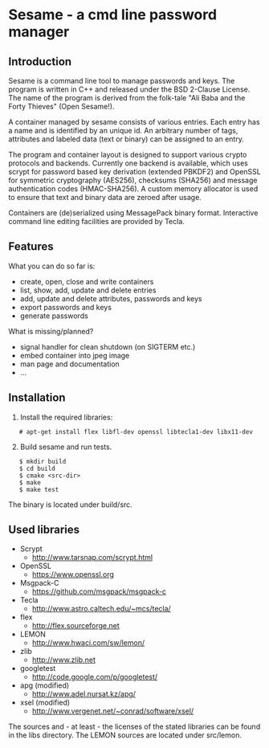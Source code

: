 Sesame - a cmd line password manager
====================================

Introduction
------------

Sesame is a command line tool to manage passwords and keys.
The program is written in C++ and released under the BSD 2-Clause License.
The name of the program is derived from the folk-tale "Ali Baba and the
Forty Thieves" (Open Sesame!).

A container managed by sesame consists of various entries. Each entry has
a name and is identified by an unique id. An arbitrary number of tags,
attributes and labeled data (text or binary) can be assigned to an entry.

The program and container layout is designed to support various
crypto protocols and backends. Currently one backend is available,
which uses scrypt for password based key derivation (extended PBKDF2)
and OpenSSL for symmetric cryptography (AES256), checksums (SHA256)
and message authentication codes (HMAC-SHA256). A custom memory allocator
is used to ensure that text and binary data are zeroed after usage.

Containers are (de)serialized using MessagePack binary format.
Interactive command line editing facilities are provided by Tecla.


Features
--------

What you can do so far is:

* create, open, close and write containers
* list, show, add, update and delete entries
* add, update and delete attributes, passwords and keys
* export passwords and keys
* generate passwords

What is missing/planned?

* signal handler for clean shutdown (on SIGTERM etc.)
* embed container into jpeg image
* man page and documentation
* ...


Installation
------------

1. Install the required libraries:
```
   # apt-get install flex libfl-dev openssl libtecla1-dev libx11-dev
```

2. Build sesame and run tests.
```
   $ mkdir build
   $ cd build
   $ cmake <src-dir>
   $ make
   $ make test
```

The binary is located under build/src.


Used libraries
--------------

* Scrypt
  - http://www.tarsnap.com/scrypt.html
* OpenSSL
  - https://www.openssl.org
* Msgpack-C
  - https://github.com/msgpack/msgpack-c
* Tecla
  - http://www.astro.caltech.edu/~mcs/tecla/
* flex
  - http://flex.sourceforge.net
* LEMON
  - http://www.hwaci.com/sw/lemon/
* zlib
  - http://www.zlib.net
* googletest
  - http://code.google.com/p/googletest/
* apg (modified)
  - http://www.adel.nursat.kz/apg/
* xsel (modified)
  - http://www.vergenet.net/~conrad/software/xsel/

The sources and - at least - the licenses of the stated libraries
can be found in the libs directory. The LEMON sources are located
under src/lemon.

